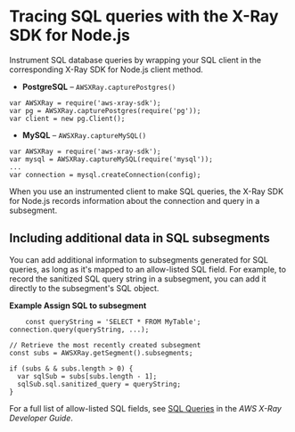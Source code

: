 # Tracing SQL queries with the X\-Ray SDK for Node\.js<a name="xray-sdk-nodejs-sqlclients"></a>

Instrument SQL database queries by wrapping your SQL client in the corresponding X\-Ray SDK for Node\.js client method\.
+  **PostgreSQL** – `AWSXRay.capturePostgres()` 

  ```
  var AWSXRay = require('aws-xray-sdk');
  var pg = AWSXRay.capturePostgres(require('pg'));
  var client = new pg.Client();
  ```
+  **MySQL** – `AWSXRay.captureMySQL()` 

  ```
  var AWSXRay = require('aws-xray-sdk');
  var mysql = AWSXRay.captureMySQL(require('mysql'));
  ...
  var connection = mysql.createConnection(config);
  ```

When you use an instrumented client to make SQL queries, the X\-Ray SDK for Node\.js records information about the connection and query in a subsegment\.

## Including additional data in SQL subsegments<a name="xray-sdk-nodejs-sqlclients-additional"></a>

You can add additional information to subsegments generated for SQL queries, as long as it's mapped to an allow\-listed SQL field\. For example, to record the sanitized SQL query string in a subsegment, you can add it directly to the subsegment's SQL object\.

**Example Assign SQL to subsegment**  

```
    const queryString = 'SELECT * FROM MyTable';
connection.query(queryString, ...);

// Retrieve the most recently created subsegment
const subs = AWSXRay.getSegment().subsegments;

if (subs & & subs.length > 0) {
  var sqlSub = subs[subs.length - 1];
  sqlSub.sql.sanitized_query = queryString;
}
```

For a full list of allow\-listed SQL fields, see [SQL Queries](https://docs.aws.amazon.com/xray/latest/devguide/xray-api-segmentdocuments.html#api-segmentdocuments-sql) in the *AWS X\-Ray Developer Guide*\.